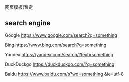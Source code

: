 网页模板(暂定

## search engine

Google https://www.google.com/search?q=something

Bing https://www.bing.com/search?q=something

Yandex https://yandex.com/search/?text=something

DuckDuckgo https://duckduckgo.com/?q=something

Baidu https://www.baidu.com/s?wd=something &ie=utf-8

